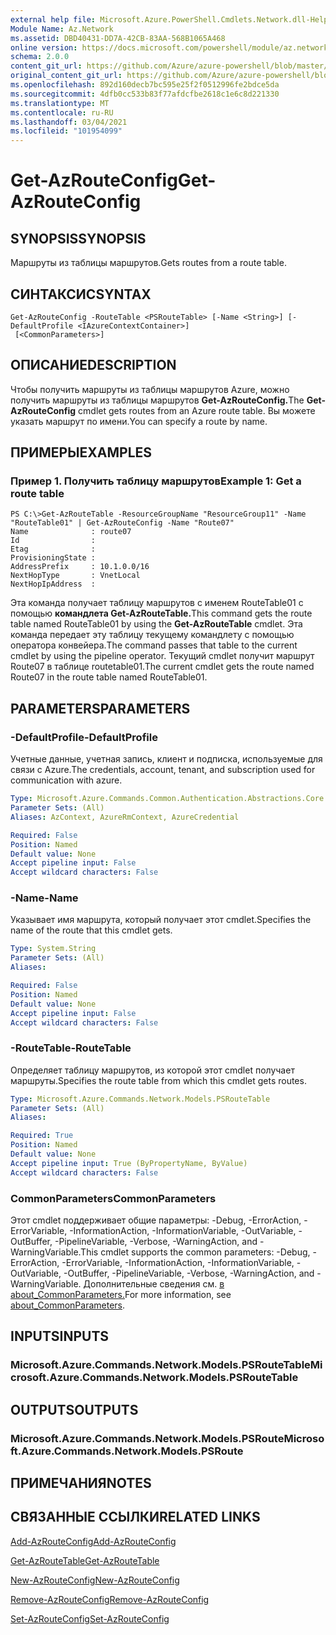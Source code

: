 ```yaml
---
external help file: Microsoft.Azure.PowerShell.Cmdlets.Network.dll-Help.xml
Module Name: Az.Network
ms.assetid: DBD40431-DD7A-42CB-83AA-568B1065A468
online version: https://docs.microsoft.com/powershell/module/az.network/get-azrouteconfig
schema: 2.0.0
content_git_url: https://github.com/Azure/azure-powershell/blob/master/src/Network/Network/help/Get-AzRouteConfig.md
original_content_git_url: https://github.com/Azure/azure-powershell/blob/master/src/Network/Network/help/Get-AzRouteConfig.md
ms.openlocfilehash: 892d160decb7bc595e25f2f0512996fe2bdce5da
ms.sourcegitcommit: 4dfb0cc533b83f77afdcfbe2618c1e6c8d221330
ms.translationtype: MT
ms.contentlocale: ru-RU
ms.lasthandoff: 03/04/2021
ms.locfileid: "101954099"
---
```

# <span data-ttu-id="9bed4-101">Get-AzRouteConfig</span><span class="sxs-lookup"><span data-stu-id="9bed4-101">Get-AzRouteConfig</span></span>

## <span data-ttu-id="9bed4-102">SYNOPSIS</span><span class="sxs-lookup"><span data-stu-id="9bed4-102">SYNOPSIS</span></span>
<span data-ttu-id="9bed4-103">Маршруты из таблицы маршрутов.</span><span class="sxs-lookup"><span data-stu-id="9bed4-103">Gets routes from a route table.</span></span>

## <span data-ttu-id="9bed4-104">СИНТАКСИС</span><span class="sxs-lookup"><span data-stu-id="9bed4-104">SYNTAX</span></span>

```
Get-AzRouteConfig -RouteTable <PSRouteTable> [-Name <String>] [-DefaultProfile <IAzureContextContainer>]
 [<CommonParameters>]
```

## <span data-ttu-id="9bed4-105">ОПИСАНИЕ</span><span class="sxs-lookup"><span data-stu-id="9bed4-105">DESCRIPTION</span></span>
<span data-ttu-id="9bed4-106">Чтобы получить маршруты из таблицы маршрутов Azure, можно получить маршруты из таблицы маршрутов **Get-AzRouteConfig.**</span><span class="sxs-lookup"><span data-stu-id="9bed4-106">The **Get-AzRouteConfig** cmdlet gets routes from an Azure route table.</span></span>
<span data-ttu-id="9bed4-107">Вы можете указать маршрут по имени.</span><span class="sxs-lookup"><span data-stu-id="9bed4-107">You can specify a route by name.</span></span>

## <span data-ttu-id="9bed4-108">ПРИМЕРЫ</span><span class="sxs-lookup"><span data-stu-id="9bed4-108">EXAMPLES</span></span>

### <span data-ttu-id="9bed4-109">Пример 1. Получить таблицу маршрутов</span><span class="sxs-lookup"><span data-stu-id="9bed4-109">Example 1: Get a route table</span></span>
```
PS C:\>Get-AzRouteTable -ResourceGroupName "ResourceGroup11" -Name "RouteTable01" | Get-AzRouteConfig -Name "Route07"
Name              : route07
Id                : 
Etag              : 
ProvisioningState : 
AddressPrefix     : 10.1.0.0/16
NextHopType       : VnetLocal
NextHopIpAddress  :
```

<span data-ttu-id="9bed4-110">Эта команда получает таблицу маршрутов с именем RouteTable01 с помощью **командлета Get-AzRouteTable.**</span><span class="sxs-lookup"><span data-stu-id="9bed4-110">This command gets the route table named RouteTable01 by using the **Get-AzRouteTable** cmdlet.</span></span>
<span data-ttu-id="9bed4-111">Эта команда передает эту таблицу текущему командлету с помощью оператора конвейера.</span><span class="sxs-lookup"><span data-stu-id="9bed4-111">The command passes that table to the current cmdlet by using the pipeline operator.</span></span>
<span data-ttu-id="9bed4-112">Текущий cmdlet получит маршрут Route07 в таблице routetable01.</span><span class="sxs-lookup"><span data-stu-id="9bed4-112">The current cmdlet gets the route named Route07 in the route table named RouteTable01.</span></span>

## <span data-ttu-id="9bed4-113">PARAMETERS</span><span class="sxs-lookup"><span data-stu-id="9bed4-113">PARAMETERS</span></span>

### <span data-ttu-id="9bed4-114">-DefaultProfile</span><span class="sxs-lookup"><span data-stu-id="9bed4-114">-DefaultProfile</span></span>
<span data-ttu-id="9bed4-115">Учетные данные, учетная запись, клиент и подписка, используемые для связи с Azure.</span><span class="sxs-lookup"><span data-stu-id="9bed4-115">The credentials, account, tenant, and subscription used for communication with azure.</span></span>

```yaml
Type: Microsoft.Azure.Commands.Common.Authentication.Abstractions.Core.IAzureContextContainer
Parameter Sets: (All)
Aliases: AzContext, AzureRmContext, AzureCredential

Required: False
Position: Named
Default value: None
Accept pipeline input: False
Accept wildcard characters: False
```

### <span data-ttu-id="9bed4-116">-Name</span><span class="sxs-lookup"><span data-stu-id="9bed4-116">-Name</span></span>
<span data-ttu-id="9bed4-117">Указывает имя маршрута, который получает этот cmdlet.</span><span class="sxs-lookup"><span data-stu-id="9bed4-117">Specifies the name of the route that this cmdlet gets.</span></span>

```yaml
Type: System.String
Parameter Sets: (All)
Aliases:

Required: False
Position: Named
Default value: None
Accept pipeline input: False
Accept wildcard characters: False
```

### <span data-ttu-id="9bed4-118">-RouteTable</span><span class="sxs-lookup"><span data-stu-id="9bed4-118">-RouteTable</span></span>
<span data-ttu-id="9bed4-119">Определяет таблицу маршрутов, из которой этот cmdlet получает маршруты.</span><span class="sxs-lookup"><span data-stu-id="9bed4-119">Specifies the route table from which this cmdlet gets routes.</span></span>

```yaml
Type: Microsoft.Azure.Commands.Network.Models.PSRouteTable
Parameter Sets: (All)
Aliases:

Required: True
Position: Named
Default value: None
Accept pipeline input: True (ByPropertyName, ByValue)
Accept wildcard characters: False
```

### <span data-ttu-id="9bed4-120">CommonParameters</span><span class="sxs-lookup"><span data-stu-id="9bed4-120">CommonParameters</span></span>
<span data-ttu-id="9bed4-121">Этот cmdlet поддерживает общие параметры: -Debug, -ErrorAction, -ErrorVariable, -InformationAction, -InformationVariable, -OutVariable, -OutBuffer, -PipelineVariable, -Verbose, -WarningAction, and -WarningVariable.</span><span class="sxs-lookup"><span data-stu-id="9bed4-121">This cmdlet supports the common parameters: -Debug, -ErrorAction, -ErrorVariable, -InformationAction, -InformationVariable, -OutVariable, -OutBuffer, -PipelineVariable, -Verbose, -WarningAction, and -WarningVariable.</span></span> <span data-ttu-id="9bed4-122">Дополнительные сведения см. [в about_CommonParameters.](http://go.microsoft.com/fwlink/?LinkID=113216)</span><span class="sxs-lookup"><span data-stu-id="9bed4-122">For more information, see [about_CommonParameters](http://go.microsoft.com/fwlink/?LinkID=113216).</span></span>

## <span data-ttu-id="9bed4-123">INPUTS</span><span class="sxs-lookup"><span data-stu-id="9bed4-123">INPUTS</span></span>

### <span data-ttu-id="9bed4-124">Microsoft.Azure.Commands.Network.Models.PSRouteTable</span><span class="sxs-lookup"><span data-stu-id="9bed4-124">Microsoft.Azure.Commands.Network.Models.PSRouteTable</span></span>

## <span data-ttu-id="9bed4-125">OUTPUTS</span><span class="sxs-lookup"><span data-stu-id="9bed4-125">OUTPUTS</span></span>

### <span data-ttu-id="9bed4-126">Microsoft.Azure.Commands.Network.Models.PSRoute</span><span class="sxs-lookup"><span data-stu-id="9bed4-126">Microsoft.Azure.Commands.Network.Models.PSRoute</span></span>

## <span data-ttu-id="9bed4-127">ПРИМЕЧАНИЯ</span><span class="sxs-lookup"><span data-stu-id="9bed4-127">NOTES</span></span>

## <span data-ttu-id="9bed4-128">СВЯЗАННЫЕ ССЫЛКИ</span><span class="sxs-lookup"><span data-stu-id="9bed4-128">RELATED LINKS</span></span>

[<span data-ttu-id="9bed4-129">Add-AzRouteConfig</span><span class="sxs-lookup"><span data-stu-id="9bed4-129">Add-AzRouteConfig</span></span>](./Add-AzRouteConfig.md)

[<span data-ttu-id="9bed4-130">Get-AzRouteTable</span><span class="sxs-lookup"><span data-stu-id="9bed4-130">Get-AzRouteTable</span></span>](./Get-AzRouteTable.md)

[<span data-ttu-id="9bed4-131">New-AzRouteConfig</span><span class="sxs-lookup"><span data-stu-id="9bed4-131">New-AzRouteConfig</span></span>](./New-AzRouteConfig.md)

[<span data-ttu-id="9bed4-132">Remove-AzRouteConfig</span><span class="sxs-lookup"><span data-stu-id="9bed4-132">Remove-AzRouteConfig</span></span>](./Remove-AzRouteConfig.md)

[<span data-ttu-id="9bed4-133">Set-AzRouteConfig</span><span class="sxs-lookup"><span data-stu-id="9bed4-133">Set-AzRouteConfig</span></span>](./Set-AzRouteConfig.md)



